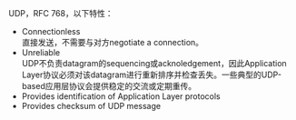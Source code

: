 UDP，RFC 768，以下特性：
- Connectionless<br>
    直接发送，不需要与对方negotiate a connection。
- Unreliable<br>
    UDP不负责datagram的sequencing或acknoledgement，因此Application Layer协议必须对该datagram进行重新排序并检查丢失。一些典型的UDP-based应用层协议会提供稳定的交流或定期重传。
- Provides identification of Application Layer protocols
- Provides checksum of UDP message